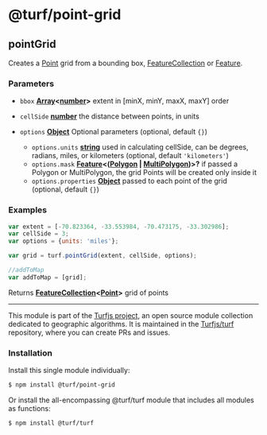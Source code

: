 # @turf/point-grid

<!-- Generated by documentation.js. Update this documentation by updating the source code. -->

## pointGrid

Creates a [Point][1] grid from a bounding box, [FeatureCollection][2] or [Feature][3].

### Parameters

*   `bbox` **[Array][4]<[number][5]>** extent in \[minX, minY, maxX, maxY] order
*   `cellSide` **[number][5]** the distance between points, in units
*   `options` **[Object][6]** Optional parameters (optional, default `{}`)

    *   `options.units` **[string][7]** used in calculating cellSide, can be degrees, radians, miles, or kilometers (optional, default `'kilometers'`)
    *   `options.mask` **[Feature][3]<([Polygon][8] | [MultiPolygon][9])>?** if passed a Polygon or MultiPolygon, the grid Points will be created only inside it
    *   `options.properties` **[Object][6]** passed to each point of the grid (optional, default `{}`)

### Examples

```javascript
var extent = [-70.823364, -33.553984, -70.473175, -33.302986];
var cellSide = 3;
var options = {units: 'miles'};

var grid = turf.pointGrid(extent, cellSide, options);

//addToMap
var addToMap = [grid];
```

Returns **[FeatureCollection][2]<[Point][1]>** grid of points

[1]: https://tools.ietf.org/html/rfc7946#section-3.1.2

[2]: https://tools.ietf.org/html/rfc7946#section-3.3

[3]: https://tools.ietf.org/html/rfc7946#section-3.2

[4]: https://developer.mozilla.org/docs/Web/JavaScript/Reference/Global_Objects/Array

[5]: https://developer.mozilla.org/docs/Web/JavaScript/Reference/Global_Objects/Number

[6]: https://developer.mozilla.org/docs/Web/JavaScript/Reference/Global_Objects/Object

[7]: https://developer.mozilla.org/docs/Web/JavaScript/Reference/Global_Objects/String

[8]: https://tools.ietf.org/html/rfc7946#section-3.1.6

[9]: https://tools.ietf.org/html/rfc7946#section-3.1.7

<!-- This file is automatically generated. Please don't edit it directly. If you find an error, edit the source file of the module in question (likely index.js or index.ts), and re-run "yarn docs" from the root of the turf project. -->

---

This module is part of the [Turfjs project](https://turfjs.org/), an open source module collection dedicated to geographic algorithms. It is maintained in the [Turfjs/turf](https://github.com/Turfjs/turf) repository, where you can create PRs and issues.

### Installation

Install this single module individually:

```sh
$ npm install @turf/point-grid
```

Or install the all-encompassing @turf/turf module that includes all modules as functions:

```sh
$ npm install @turf/turf
```

